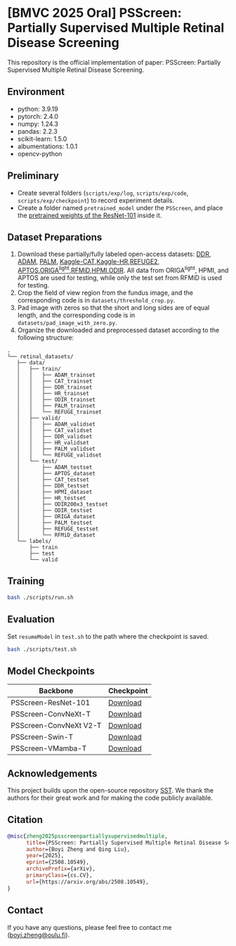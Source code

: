 # [BMVC 2025 Oral] PSScreen: Partially Supervised Multiple Retinal Disease Screening

This repository is the official implementation of paper: PSScreen: Partially Supervised Multiple Retinal Disease Screening.

## Environment

- python: 3.9.19
- pytorch: 2.4.0
- numpy: 1.24.3
- pandas: 2.2.3
- scikit-learn: 1.5.0
- albumentations: 1.0.1
- opencv-python

## Preliminary

- Create several folders (`scripts/exp/log`, `scripts/exp/code`, `scripts/exp/checkpoint`) to record experiment details.
- Create a folder named `pretrained_model` under the `PSScreen`, and place the [pretrained weights of the ResNet-101](https://unioulu-my.sharepoint.com/:u:/g/personal/bzheng24_univ_yo_oulu_fi/EX8_ALmVwYhDqkrL5XOygBwB7vuvxbfONCTuqccne-77jw?e=TEXuNf) inside it.

## Dataset Preparations

1. Download these partially/fully labeled open-access datasets: [DDR](https://github.com/nkicsl/DDR-dataset), [ADAM](https://drive.google.com/file/d/1Uz5x0aqXb0aecjzNWQ4522oCxaRDZxBt/view), [PALM](https://drive.google.com/file/d/14XWD6kX0dVRfAyEc7FkZGKZibWEkvnyv/view), [Kaggle-CAT](https://www.kaggle.com/datasets/jr2ngb/cataractdataset),[Kaggle-HR](https://www.kaggle.com/datasets/harshwardhanfartale/hypertension-and-hypertensive-retinopathy-dataset),[REFUGE2](https://drive.google.com/file/d/1DspRzDqypeBOxZnWPQxmXprNVmJwkBRJ/view), [APTOS](https://www.kaggle.com/competitions/aptos2019-blindness-detection/data),[ORIGA<sup>light</sup>](https://pubmed.ncbi.nlm.nih.gov/21095735/),[RFMiD](https://riadd.grand-challenge.org/download-all-classes/),[HPMI](https://figshare.com/articles/dataset/HPMI_A_retinal_fundus_image_dataset_for_identification_of_high_and_pathological_myopia_based_on_deep_learning/24800232?file=49305304),[ODIR](https://odir2019.grand-challenge.org/dataset/). All data from ORIGA<sup>light</sup>, HPMI, and APTOS are used for testing, while only the test set from RFMiD is used for testing.
2. Crop the field of view region from the fundus image, and the corresponding code is in `datasets/threshold_crop.py`.
3. Pad image with zeros so that the short and long sides are of equal length, and the corresponding code is in `datasets/pad_image_with_zero.py`.
4. Organize the downloaded and preprocessed dataset according to the following structure:

 ```none
.
└── retinal_datasets/
    ├── data/
    │   ├── train/
    │   │   ├── ADAM_trainset
    │   │   ├── CAT_trainset
    │   │   ├── DDR_trainset
    │   │   ├── HR_trainset
    │   │   ├── ODIR_trainset
    │   │   ├── PALM_trainset
    │   │   └── REFUGE_trainset
    │   ├── valid/
    │   │   ├── ADAM_validset
    │   │   ├── CAT_validset
    │   │   ├── DDR_validset
    │   │   ├── HR_validset
    │   │   ├── PALM_validset
    │   │   └── REFUGE_validset
    │   └── test/
    │       ├── ADAM_testset
    │       ├── APTOS_dataset
    │       ├── CAT_testset
    │       ├── DDR_testset
    │       ├── HPMI_dataset
    │       ├── HR_testset
    │       ├── ODIR200x3_testset
    │       ├── ODIR_testset
    │       ├── ORIGA_dataset
    │       ├── PALM_testset
    │       ├── REFUGE_testset
    │       └── RFMiD_dataset
    └── labels/
        ├── train
        ├── test
        └── valid
```
## Training

```sh
bash ./scripts/run.sh
```

## Evaluation

Set `resumeModel` in `test.sh` to the path where the checkpoint is saved.

```sh
bash ./scripts/test.sh
```

## Model Checkpoints

| Backbone | Checkpoint |
|------------|------------|
| PSScreen-ResNet-101 | [Download](https://unioulu-my.sharepoint.com/:u:/g/personal/bzheng24_univ_yo_oulu_fi/EUZNyL4tteZGpmbtQ3kuvQQBbz_J4R2rEBt_mSWwahD5ew?e=3QKkeR) |
| PSScreen-ConvNeXt-T | [Download](https://unioulu-my.sharepoint.com/:u:/g/personal/bzheng24_univ_yo_oulu_fi/ESnMg3AYovpOllNEvtpp-z4Bo4YvQZi6j1BbNr8xxbAvPw?e=BREY9Y) |
| PSScreen-ConvNeXt V2-T  | [Download](https://unioulu-my.sharepoint.com/:u:/g/personal/bzheng24_univ_yo_oulu_fi/EZJRJ9kP3OREsD_uN8E0QScBFTO0p_OdT_Nv-qs2Oq4stQ?e=VEQggH) |
| PSScreen-Swin-T   | [Download](https://unioulu-my.sharepoint.com/:u:/g/personal/bzheng24_univ_yo_oulu_fi/EfkUiHIWNoNNuOAsWqgZlMEB0e1eo2swnr8s7QIyZIdC-g?e=GmvWFp) |
| PSScreen-VMamba-T   | [Download](https://unioulu-my.sharepoint.com/:u:/g/personal/bzheng24_univ_yo_oulu_fi/EVWdTzbSL-5Mr8kx8lRPzmEBaIFaF4GE8pKQK2ozq4ndYQ?e=nqABEo) |

## Acknowledgements
This project builds upon the open-source repository [SST](https://github.com/HCPLab-SYSU/HCP-MLR-PL). We thank the authors for their great work and for making the code publicly available.

## Citation
```bibtex
@misc{zheng2025psscreenpartiallysupervisedmultiple,
      title={PSScreen: Partially Supervised Multiple Retinal Disease Screening}, 
      author={Boyi Zheng and Qing Liu},
      year={2025},
      eprint={2508.10549},
      archivePrefix={arXiv},
      primaryClass={cs.CV},
      url={https://arxiv.org/abs/2508.10549}, 
}
```

## Contact
If you have any questions, please feel free to contact me (boyi.zheng@oulu.fi).



